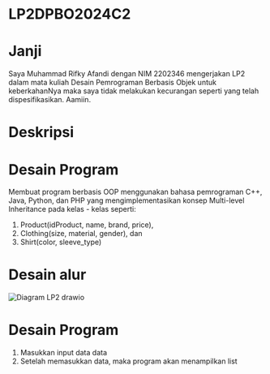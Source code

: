 # LP2DPBO2024C2

# Janji
Saya Muhammad Rifky Afandi dengan NIM 2202346 mengerjakan LP2 dalam mata kuliah 
Desain Pemrograman Berbasis Objek untuk keberkahanNya maka saya tidak 
melakukan kecurangan seperti yang telah dispesifikasikan. Aamiin.

# Deskripsi
# Desain Program
Membuat program berbasis OOP menggunakan bahasa pemrograman C++, Java, Python, dan PHP yang mengimplementasikan konsep Multi-level Inheritance  pada kelas - kelas seperti: 
1. Product(idProduct, name, brand, price), 
2. Clothing(size, material, gender), dan 
3. Shirt(color, sleeve_type)

# Desain alur

![Diagram LP2 drawio](https://github.com/rifkytech07/LP2DPBO2024C2/assets/147624515/e3ea5a33-33df-47f1-bc1c-1f180bfc38ec)

# Desain Program
1. Masukkan input data data
2. Setelah memasukkan data, maka program akan menampilkan list



